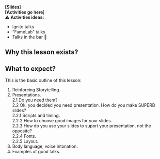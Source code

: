 **[Slides]**  
**[Activities go here]**  
:warning:  **Activities ideas:**  
- Ignite talks
- "FameLab" talks
- Talks in the bar :beer:

## Why this lesson exists?  


## What to expect?  
This is the basic outline of this lesson:  
1. Reinforcing Storytelling.  
2. Presentations.  
  2.1 Do you need them?  
  2.2 Ok, you decided you need presentation. How do you make SUPERB slides?  
    2.2.1 Scripts and timing.  
    2.2.2 How to choose good images for your slides.  
    2.2.3 How do you use your slides to suport your presentation, not the opposite?  
    2.2.4 Fonts.  
    2.2.5 Layout.  
3. Body language, voice intonation.  
4. Examples of good talks.  
